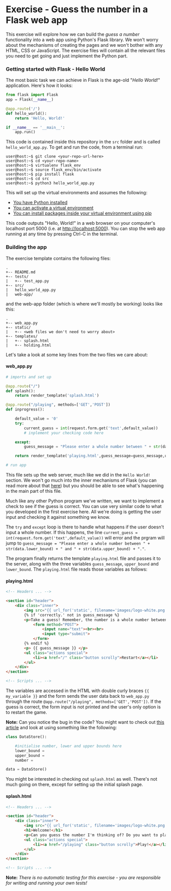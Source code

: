 # Exercise - Guess the number in a Flask web app

This exercise will explore how we can build the *guess a number* functionality into a web app using Python's Flask library. We won't worry about the mechanisms of creating the pages and we won't bother with any HTML, CSS or JavaScript. The exercise files will contain all the relevant files you need to get going and just implement the Python part.

### Getting started with Flask - Hello World

The most basic task we can achieve in Flask is the age-old "*Hello World!*" application. Here's how it looks:

```python
from flask import Flask
app = Flask(__name__)

@app.route('/')
def hello_world():
    return 'Hello, World!'

if __name__ == '__main__':
    app.run()
```

This code is contained inside this repository in the `src` folder and is called `hello_world_app.py`. To get and run the code, from a terminal run:

```plaintext
user@host:~$ git clone <your-repo-url-here>
user@host:~$ cd <your-repo-name>
user@host:~$ virtualenv flask_env
user@host:~$ source flask_env/bin/activate
user@host:~$ pip install flask
user@host:~$ cd src
user@host:~$ python3 hello_world_app.py
```

This will set up the virtual environments and assumes the following:

- [You have Python installed](https://scott3142.uk/python-programming/codelabs/getting-started/index.html)
- [You can activate a virtual environment](https://scott3142.uk/python-programming/codelabs/getting-started/index.html?index=..%2F..index#3)
- [You can install packages inside your virtual environment using pip](https://scott3142.uk/python-programming/codelabs/getting-started/index.html?index=..%2F..index#2)

This code outputs "Hello, World!" in a web browser on your computer's localhost port 5000 (i.e. at [http://localhost:5000](http://localhost:5000)). You can stop the web app running at any time by pressing Ctrl-C in the terminal.

### Building the app

The exercise template contains the following files:

```plaintext
.
+-- README.md
+-- tests/
|   +-- test_app.py
+-- src/
|   hello_world_app.py
|   web-app/
```

and the web-app folder (which is where we'll mostly be working) looks like this:

```plaintext
.
+-- web_app.py
+-- static/
|   +-- <web files we don't need to worry about>
+-- templates/
|   +-- splash.html
|   +-- holding.html
```

Let's take a look at some key lines from the two files we care about:

#### web_app.py
```python
# imports and set up

@app.route("/")
def splash():
    return render_template('splash.html')

@app.route("/playing", methods=['GET','POST'])
def inprogress():

    default_value = '0'
    try:
        current_guess = int(request.form.get('text',default_value))
        # inplement your checking code here

    except:
        guess_message = "Please enter a whole number between " + str(data.lower_bound) + " and " + str(data.upper_bound) + "."

    return render_template('playing.html',guess_message=guess_message,upper_bound=upper_bound,lower_bound=lower_bound)

# run app
```

This file sets up the web server, much like we did in the `Hello World!` section. We won't go much into the inner mechanisms of Flask (you can read more about that [here](https://realpython.com/introduction-to-flask-part-1-setting-up-a-static-site/)) but you should be able to see what's happening in the main part of this file.

Much like any other Python program we've written, we want to implement a check to see if the guess is correct. You can use very similar code to what you developed in the first exercise here. All we're doing is getting the user input and checking it against something we know.

The `try` and `except` loop is there to handle what happens if the user doesn't input a whole number. If this happens, the line `current_guess = int(request.form.get('text',default_value))` will error and the prgram will jump to `guess_message = "Please enter a whole number between " + str(data.lower_bound) + " and " + str(data.upper_bound) + "."`.

The program finally returns the template `playing.html` file and passes it to the server, along with the three variables `guess_message`, `upper_bound` and `lower_bound`. The `playing.html` file reads those variables as follows:

#### playing.html
```html
<!-- Headers ... -->

<section id="header">
	<div class="inner">
    	<img src="{{ url_for('static', filename='images/logo-white.png') }}" style="width:40%; margin-top:-5%;"/>
        {% if 'correctly.' not in guess_message %}
	    <p>Take a guess! Remember, the number is a whole number between {{ lower_bound }} and {{ upper_bound }}.</p><br>
            <form method="POST">
                <input name="text"><br><br>
                <input type="submit">
            </form>
        {% endif %}
        <p> {{ guess_message }} </p>
        <ul class="actions special">
            <li><a href="/" class="button scrolly">Restart</a></li>
        </ul>
	</div>
</section>

<!-- Scripts ... -->
```

The variables are accessed in the HTML with double curly braces `{{ my_variable }}` and the form sends the user data back to `web_app.py` through the route `@app.route("/playing", methods=['GET','POST'])`. If the guess is correct, the form input is not printed and the user's only option is to restart the game.

**Note:** Can you notice the bug in the code? You might want to check out [this article](https://stackoverflow.com/questions/49664010/using-variables-across-flask-routes) and look at using something like the following:

```python
class DataStore():

    #initialise number, lower and upper bounds here
    lower_bound =
    upper_bound =
    number =

data = DataStore()
```

You might be interested in checking out `splash.html` as well. There's not much going on there, except for setting up the initial splash page.

#### splash.html

```html
<!-- Headers ... -->

<section id="header">
	<div class="inner">
		<img src="{{ url_for('static', filename='images/logo-white.png') }}" style="width:40%; margin-top:-5%;"/>
		<h1>Welcome!</h1>
		<p>Can you guess the number I'm thinking of? Do you want to play?</p>
		<ul class="actions special">
			<li><a href="/playing" class="button scrolly">Play!</a></li>
		</ul>
	</div>
</section>

<!-- Scripts ... -->

```

**Note:** *There is no automatic testing for this exercise - you are responsible for writing and running your own tests!*
